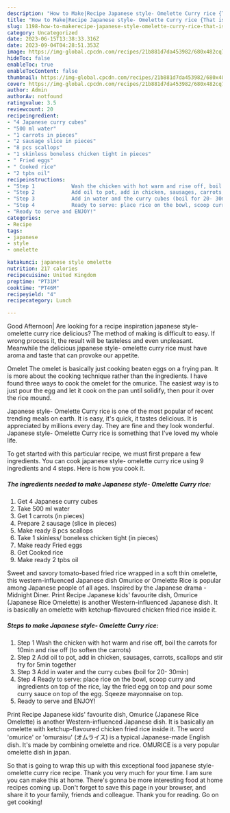 ```yaml
---
description: "How to Make|Recipe Japanese style- Omelette Curry rice {That is Special"
title: "How to Make|Recipe Japanese style- Omelette Curry rice {That is Special"
slug: 1198-how-to-makerecipe-japanese-style-omelette-curry-rice-that-is-special
category: Uncategorized
date: 2023-06-15T13:38:33.316Z
date: 2023-09-04T04:28:51.353Z
image: https://img-global.cpcdn.com/recipes/21b881d7da453982/680x482cq70/japanese-style-omelette-curry-rice-recipe-main-photo.jpg
hideToc: false
enableToc: true
enableTocContent: false
thumbnail: https://img-global.cpcdn.com/recipes/21b881d7da453982/680x482cq70/japanese-style-omelette-curry-rice-recipe-main-photo.jpg
cover: https://img-global.cpcdn.com/recipes/21b881d7da453982/680x482cq70/japanese-style-omelette-curry-rice-recipe-main-photo.jpg
author: Admin
authorAv: notfound
ratingvalue: 3.5
reviewcount: 20
recipeingredient:
- "4 Japanese curry cubes"
- "500 ml water"
- "1 carrots in pieces"
- "2 sausage slice in pieces"
- "8 pcs scallops"
- "1 skinless boneless chicken tight in pieces"
- " Fried eggs"
- " Cooked rice"
- "2 tpbs oil"
recipeinstructions:
- "Step 1            Wash the chicken with hot warm and rise off, boil the carrots for 10min and rise off (to soften the carrots)"
- "Step 2            Add oil to pot, add in chicken, sausages, carrots, scallops and stir fry for 5min together"
- "Step 3            Add in water and the curry cubes (boil for 20- 30min)"
- "Step 4            Ready to serve: place rice on the bowl, scoop curry and ingredients on top of the rice, lay the fried egg on top and pour some curry sauce on top of the egg. Sqeeze mayonnaise on top."
- "Ready to serve and ENJOY!"
categories:
- Recipe
tags:
- japanese
- style
- omelette

katakunci: japanese style omelette 
nutrition: 217 calories
recipecuisine: United Kingdom
preptime: "PT31M"
cooktime: "PT46M"
recipeyield: "4"
recipecategory: Lunch

---
```



Good Afternoon| Are looking for a recipe inspiration japanese style- omelette curry rice delicious? The method of making is difficult to easy. If wrong process it, the result will be tasteless and even unpleasant. Meanwhile the delicious japanese style- omelette curry rice must have aroma and taste that can provoke our appetite.





Omelet The omelet is basically just cooking beaten eggs on a frying pan. It is more about the cooking technique rather than the ingredients. I have found three ways to cook the omelet for the omurice. The easiest way is to just pour the egg and let it cook on the pan until solidify, then pour it over the rice mound.

Japanese style- Omelette Curry rice is one of the most popular of recent trending meals on earth. It is easy, it's quick, it tastes delicious. It is appreciated by millions every day. They are fine and they look wonderful. Japanese style- Omelette Curry rice is something that I've loved my whole life.


To get started with this particular recipe, we must first prepare a few ingredients. You can cook japanese style- omelette curry rice using 9 ingredients and 4 steps. Here is how you cook it.

<!--inarticleads1-->

##### The ingredients needed to make Japanese style- Omelette Curry rice:

1. Get 4 Japanese curry cubes
1. Take 500 ml water
1. Get 1 carrots (in pieces)
1. Prepare 2 sausage (slice in pieces)
1. Make ready 8 pcs scallops
1. Take 1 skinless/ boneless chicken tight (in pieces)
1. Make ready  Fried eggs
1. Get  Cooked rice
1. Make ready 2 tpbs oil


Sweet and savory tomato-based fried rice wrapped in a soft thin omelette, this western-influenced Japanese dish Omurice or Omelette Rice is popular among Japanese people of all ages. Inspired by the Japanese drama - Midnight Diner. Print Recipe Japanese kids&#39; favourite dish, Omurice (Japanese Rice Omelette) is another Western-influenced Japanese dish. It is basically an omelette with ketchup-flavoured chicken fried rice inside it. 

<!--inarticleads2-->

##### Steps to make Japanese style- Omelette Curry rice:

1. Step 1            Wash the chicken with hot warm and rise off, boil the carrots for 10min and rise off (to soften the carrots)
1. Step 2            Add oil to pot, add in chicken, sausages, carrots, scallops and stir fry for 5min together
1. Step 3            Add in water and the curry cubes (boil for 20- 30min)
1. Step 4            Ready to serve: place rice on the bowl, scoop curry and ingredients on top of the rice, lay the fried egg on top and pour some curry sauce on top of the egg. Sqeeze mayonnaise on top.
1. Ready to serve and ENJOY!

Print Recipe Japanese kids&#39; favourite dish, Omurice (Japanese Rice Omelette) is another Western-influenced Japanese dish. It is basically an omelette with ketchup-flavoured chicken fried rice inside it. The word &#39;omurice&#39; or &#39;omuraisu&#39; (オムライス) is a typical Japanese-made English dish. It&#39;s made by combining omelette and rice. OMURICE is a very popular omelette dish in japan. 

So that is going to wrap this up with this exceptional food japanese style- omelette curry rice recipe. Thank you very much for your time. I am sure you can make this at home. There's gonna be more interesting food at home recipes coming up. Don't forget to save this page in your browser, and share it to your family, friends and colleague. Thank you for reading. Go on get cooking!
